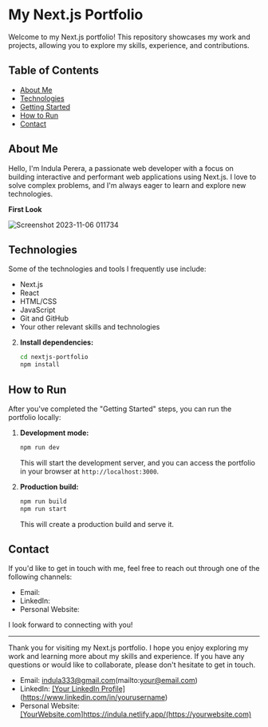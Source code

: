 # My Next.js Portfolio

Welcome to my Next.js portfolio! This repository showcases my work and projects, allowing you to explore my skills, experience, and contributions.

## Table of Contents

- [About Me](#about-me)
- [Technologies](#technologies)
- [Getting Started](#getting-started)
- [How to Run](#how-to-run)
- [Contact](#contact)

## About Me

Hello, I'm Indula  Perera, a passionate web developer with a focus on building interactive and performant web applications using Next.js. I love to solve complex problems, and I'm always eager to learn and explore new technologies.

**First Look** 

![Screenshot 2023-11-06 011734](https://github.com/Indula-Perera/Next.js-Portfolio/assets/105506303/0de7e217-e67c-4c3c-953d-a7942efd54a0)



## Technologies

Some of the technologies and tools I frequently use include:

- Next.js
- React
- HTML/CSS
- JavaScript
- Git and GitHub
- Your other relevant skills and technologies



2. **Install dependencies:**

   ```bash
   cd nextjs-portfolio
   npm install
   ```

## How to Run

After you've completed the "Getting Started" steps, you can run the portfolio locally:

1. **Development mode:**

   ```bash
   npm run dev
   ```

   This will start the development server, and you can access the portfolio in your browser at `http://localhost:3000`.

2. **Production build:**

   ```bash
   npm run build
   npm run start
   ```

   This will create a production build and serve it.

## Contact

If you'd like to get in touch with me, feel free to reach out through one of the following channels:

- Email: 
- LinkedIn: 
- Personal Website: 

I look forward to connecting with you!

---

Thank you for visiting my Next.js portfolio. I hope you enjoy exploring my work and learning more about my skills and experience. If you have any questions or would like to collaborate, please don't hesitate to get in touch.




- Email: indula333@gmail.com(mailto:your@email.com)
- LinkedIn: [[Your LinkedIn Profile]](https://www.linkedin.com/in/indula-perera/)(https://www.linkedin.com/in/yourusername)
- Personal Website: [[YourWebsite.com]](https://indula.netlify.app/)https://indula.netlify.app/(https://yourwebsite.com)


